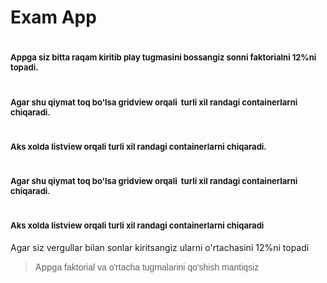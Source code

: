 <h1>Exam App</h1>

<h1><span style="font-size: 13px;">Appga siz bitta raqam kiritib play tugmasini bossangiz sonni faktorialni 12%ni topadi.</span></h1>

<h1><span style="font-size: 13px;">Agar shu qiymat toq bo&#39;lsa gridview orqali&nbsp; turli xil randagi containerlarni chiqaradi. </span></h1>

<h1><span style="font-size: 13px;">Aks xolda listview orqali&nbsp;turli xil randagi containerlarni chiqaradi.</span></h1>

<h1><span style="font-size: 13px;">Agar shu qiymat toq bo&#39;lsa gridview orqali&nbsp; turli xil randagi containerlarni chiqaradi.</span></h1>

<h1><span style="font-size: 13px;">Aks xolda listview orqali&nbsp;turli xil randagi containerlarni chiqaradi</span></h1>

<p>Agar siz vergullar bilan sonlar kiritsangiz ularni o&#39;rtachasini 12%ni topadi</p>

<blockquote>App<font face="sans-serif, Arial, Verdana, trebuchet ms">ga faktorial va o&#39;rtacha tugmalarini qo&#39;shish mantiqsiz</font></blockquote>

